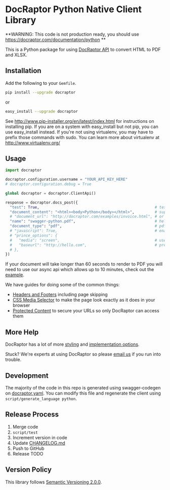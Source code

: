 # DocRaptor Python Native Client Library

**WARNING: This code is not production ready, you should use https://docraptor.com/documentation/python **

This is a Python package for using [DocRaptor API](http://docraptor.com/documentation) to convert HTML to PDF and XLSX.

## Installation

Add the following to your `Gemfile`.

```sh
pip install --upgrade docraptor
```

or

```sh
easy_install --upgrade docraptor
```

See http://www.pip-installer.org/en/latest/index.html for instructions on installing pip. If you are on a system with easy_install but not pip, you can use easy_install instead. If you're not using virtualenv, you may have to prefix those commands with sudo. You can learn more about virtualenv at http://www.virtualenv.org/

## Usage

```python
import docraptor

docraptor.configuration.username = "YOUR_API_KEY_HERE"
# docraptor.configuration.debug = True

global docraptor = docraptor.ClientApi()

response = docraptor.docs_post({
  "test": True,                                                   # test documents are free but watermarked
  "document_content": "<html><body>Python</body></html>",         # supply content directly
  # "document_url": "http://docraptor.com/examples/invoice.html", # or use a url
  "name": "swagger-python.pdf",                                   # help you find a document later
  "document_type": "pdf",                                         # pdf or xls or xlsx
  # "javascript": True,                                           # enable JavaScript processing
  # "prince_options": {
  #   "media": "screen",                                          # use screen styles instead of print styles
  #   "baseurl": "http://hello.com",                              # pretend URL when using document_content
  # },
})
```

If your document will take longer than 60 seconds to render to PDF you will need to use our async api which allows up to 10 minutes, check out the [example](example/async.py).


We have guides for doing some of the common things:
* [Headers and Footers](https://docraptor.com/documentation/style#pdf-headers-footers) including page skipping
* [CSS Media Selector](https://docraptor.com/documentation/api#api_basic_pdf) to make the page look exactly as it does in your browser
* [Protected Content](https://docraptor.com/documentation/api#api_advanced_pdf) to secure your URLs so only DocRaptor can access them

## More Help

DocRaptor has a lot of more [styling](https://docraptor.com/documentation/style) and [implementation options](https://docraptor.com/documentation/api).

Stuck? We're experts at using DocRaptor so please [email us](mailto:support@docraptor.com) if you run into trouble.


## Development

The majority of the code in this repo is generated using swagger-codegen on [docraptor.yaml](docraptor.yaml). You can modify this file and regenerate the client using `script/generate_language python`.

## Release Process

1. Merge code
2. `script/test`
3. Increment version in code
4. Update [CHANGELOG.md](CHANGELOG.md)
5. Push to GitHub
6. Release TODO

## Version Policy

This library follows [Semantic Versioning 2.0.0](http://semver.org).
